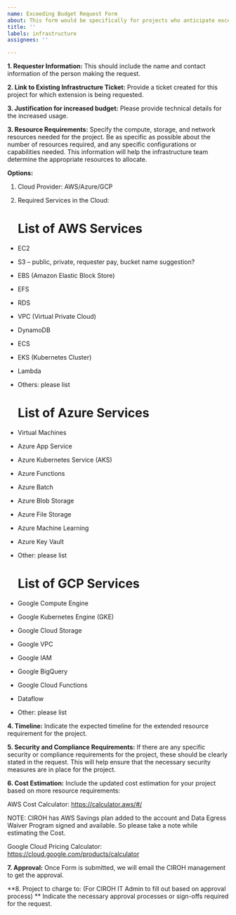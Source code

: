 ```yaml
---
name: Exceeding Budget Request Form
about: This form would be specifically for projects who anticipate exceeding the $500/month limit. It includes additional fields compared to the regular form, such as justification for the increased budget, expected usage patterns, and approval workflows.
title: ''
labels: infrastructure
assignees: ''

---
```



**1.	Requester Information:**
This should include the name and contact information of the person making the request.

**2.	Link to Existing Infrastructure Ticket:** 
Provide a ticket created for this project for which extension is being requested. 

**3. Justification for increased budget:**
Please provide technical details for the increased usage.

**3.	Resource Requirements:** 
Specify the compute, storage, and network resources needed for the project. Be as specific as possible about the number of resources required, and any specific configurations or capabilities needed. This information will help the infrastructure team determine the appropriate resources to allocate.

**Options:**
1. Cloud Provider: AWS/Azure/GCP

2. Required Services in the Cloud:

   List of AWS Services
   ====================
- EC2
- S3 – public, private, requester pay, bucket name suggestion?
- EBS (Amazon Elastic Block Store)
- EFS
- RDS
- VPC (Virtual Private Cloud)
- DynamoDB
- ECS
- EKS (Kubernetes Cluster)
- Lambda
- Others: please list
  
   List of Azure Services
   ====================
- Virtual Machines
- Azure App Service
- Azure Kubernetes Service (AKS)
- Azure Functions
- Azure Batch
- Azure Blob Storage
- Azure File Storage
- Azure Machine Learning
- Azure Key Vault
- Other: please list

   List of GCP Services
  ====================
- Google Compute Engine
- Google Kubernetes Engine (GKE)
- Google Cloud Storage
- Google VPC
- Google IAM
- Google BigQuery
- Google Cloud Functions
- Dataflow
- Other: please list

**4.	Timeline:** 
Indicate the expected timeline for the extended resource requirement for the project.
 
**5.	Security and Compliance Requirements:** 
If there are any specific security or compliance requirements for the project, these should be clearly stated in the request. This will help ensure that the necessary security measures are in place for the project.
 
**6.	Cost Estimation:** 
Include the updated cost estimation for your project based on more resource requirements:

AWS Cost Calculator: https://calculator.aws/#/

NOTE: CIROH has AWS Savings plan added to the account and Data Egress Waiver Program signed and available. So please take a note while estimating the Cost.

Google Cloud Pricing Calculator: https://cloud.google.com/products/calculator
 
**7.	Approval:** 
Once Form is submitted, we will email the CIROH management to get the approval.

**8. Project to charge to: (For CIROH IT Admin to fill out based on approval process) ** 
Indicate the necessary approval processes or sign-offs required for the request.
